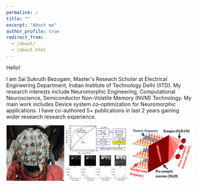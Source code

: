 ```yaml
---
permalink: /
title: ""
excerpt: "About me"
author_profile: true
redirect_from: 
  - /about/
  - /about.html
---
```

Hello! 

I am Sai Sukruth Bezugam, Master's Reseach Scholar at Electrical Engineering Department, Indian Institute of Technology Delhi (IITD).
My research interests include Neuromorphic Engineering, Computational Neuroscience, Semiconductor Non-Volatile Memory (NVM) Technology. My main work includes Device system co-optimization for Neuromorphic applications. I have co-authored 5+ publications in last 2 years gaining wider research research experience.

![title](cover.png)
